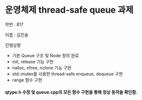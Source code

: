 #  운영체제 thread-safe queue 과제
학번 : 817

이름 : 김진솔

진행상황
- 기본 Queue 구조 및 Node 정의 완료
- init, release 기능 구현
- nalloc, nfree, nclone 기능 구현
- std::mutex를 사용한 thread-safe enqueue, dequeue 구현
- range 함수 구현
#### qtype.h 수정 및 queue.cpp의 모든 함수 구현을 통해 정상 동작을 확인함. 

